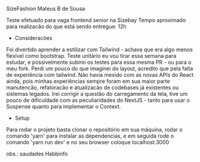 SizeFashion
Mateus B de Sousa

Teste efetuado para vaga frontend senior na Sizebay
Tempo aproximado para realizacão do que está sendo entregue: 12h

- Consideracões

Foi divertido aprender a estilizar com Tailwind - achava que era algo menos flexível como bootstrap.
Teste unitário eu vou tirar essa semana para estudar, e possivelmente subirei os testes para essa mesma PR - ou para o meu fork.
Perdi um pouco do que imaginei do layout, acredito que pela falta de experiência com tailwind.
Não havia mexido com as novas APIs do React ainda, pois minhas experiências sempre foram em sua maior parte manutencão, refatoracão e atualizacão de codebases já existentes ou sistemas legados.
Irei corrigir a questão do carregamento da tela, tive um pouco de dificuldade com as peculiaridades do NextJS - tanto para usar o Suspense quanto para implementar o Context.

- Setup

Para rodar o projeto basta clonar o repositório em sua máquina, rodar o comando 'yarn' para instalar as dependencias, e em seguida rode o comando 'yarn run dev' e no seu browser coloque localhost:3000

obs.: saudades Habbinfo
